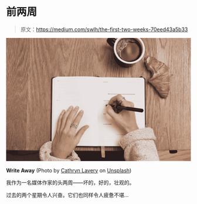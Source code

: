 # 前两周

> 原文：<https://medium.com/swlh/the-first-two-weeks-70eed43a5b33>

![](img/5b187733e23158a2b218f1cfb04f9084.png)

**Write Away** (Photo by [Cathryn Lavery](https://unsplash.com/@cathrynlavery?utm_source=medium&utm_medium=referral) on [Unsplash](https://unsplash.com?utm_source=medium&utm_medium=referral))

我作为一名媒体作家的头两周——坏的，好的，壮观的。

过去的两个星期令人兴奋。它们也同样令人疲惫不堪…
